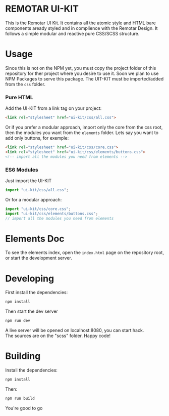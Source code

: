 # REMOTAR UI-KIT

This is the Remotar UI Kit. It contains all the atomic style and HTML bare components aready styled and in complience with the Remotar Design. It follows a simple modular and reactive pure CSS/SCSS structure.

# Usage

Since this is not on the NPM yet, you must copy the project folder of this repository for ther project where you desire to use it. Soon we plan to use NPM Packages to serve this package. The UIT-KIT must be imported/added from the `css` folder.

### Pure HTML

Add the UI-KIT from a link tag on your project:

```html
<link rel="stylesheet" href="ui-kit/css/all.css">
```

Or if you prefer a modular approach, import only the core from the css root, then the modules you want from the `elements` folder. Lets say you want to add only buttons, for exemple:

```html
<link rel="stylesheet" href="ui-kit/css/core.css">
<link rel="stylesheet" href="ui-kit/css/elements/buttons.css">
<!-- import all the modules you need from elements -->
```

### ES6 Modules

Just import the UI-KIT

```js
import "ui-kit/css/all.css";
```

Or for a modular approach:

```js
import "ui-kit/css/core.css";
import "ui-kit/css/elements/buttons.css";
// import all the modules you need from elements
```

# Elements Doc

To see the elements index, open the `index.html` page on the repository root, or start the development server.

# Developing

First install the dependencies:

```bash
npm install
``` 

Then start the dev server

```bash
npm run dev
``` 

A live server will be opened on localhost:8080, you can start hack.  
The sources are on the "scss" folder. Happy code!

# Building

Install the dependencies:

```bash
npm install
``` 

Then:

```bash
npm run build
``` 

You're good to go
